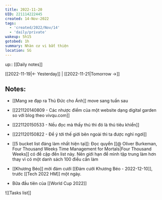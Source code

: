 ```yaml
---
title: 2022-11-20
UID: 221114222445
created: 14-Nov-2022
tags:
  - 'created/2022/Nov/14'
  - 'daily/private'
wakeup: 5h15
gotobed: 1h
summary: Nhàn cư vi bất thiện
location: SG
---
```

up:: [[Daily notes]]

[[2022-11-19|<- Yesterday]] | [[2022-11-21|Tomorrow ->]]

## Notes:

- [[Mang xe đạp ra Thủ Đức cho Ánh]]  move sang tuần sau 

- [[221120140809 - Các nhược điểm của một website dạng digital garden so với blog theo vivqu.com]]
- [[221120150533 - Nếu đọc mà thấy thú thì đó là thú tiêu khiển]]
- [[221120150822 - Để ý tới thế giới bên ngoài thì ta được nghỉ ngơi]]

- [[5 bucket list đáng làm nhất hiện tại]]: Đọc quyển [[@ Oliver Burkeman, Four Thousand Weeks Time Management for Mortals|Four Thousand Weeks]] có đề cập đến list này. Nên giới hạn để mình tập trung làm hơn thay vì có một danh sách 100 điều cần làm

- [[Khương Béo]] mời đám cưới [[Đám cưới Khương Béo - 2022-12-10]], trước [[Tech 2022 HM]] một ngày.
- Bữa đầu tiên của [[World Cup 2022]]

![[Tasks list]]

